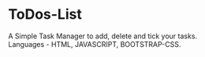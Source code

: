# ToDos-List
A Simple Task Manager to add, delete and tick your tasks.<br>
Languages - HTML, JAVASCRIPT, BOOTSTRAP-CSS.

